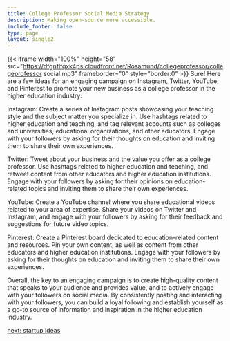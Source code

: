 ```yaml
---
title: College Professor Social Media Strategy
description: Making open-source more accessible.
include_footer: false
type: page
layout: single2
---
```


{{< iframe width="100%" height="58" src="https://dfgnflfqxk4ps.cloudfront.net/Rosamund/collegeprofessor/collegeprofessor social.mp3" frameborder="0" style="border:0" >}}
Sure! Here are a few ideas for an engaging campaign on Instagram, Twitter, YouTube, and Pinterest to promote your new business as a college professor in the higher education industry:

Instagram: Create a series of Instagram posts showcasing your teaching style and the subject matter you specialize in. Use hashtags related to higher education and teaching, and tag relevant accounts such as colleges and universities, educational organizations, and other educators. Engage with your followers by asking for their thoughts on education and inviting them to share their own experiences.

Twitter: Tweet about your business and the value you offer as a college professor. Use hashtags related to higher education and teaching, and retweet content from other educators and higher education institutions. Engage with your followers by asking for their opinions on education-related topics and inviting them to share their own experiences.

YouTube: Create a YouTube channel where you share educational videos related to your area of expertise. Share your videos on Twitter and Instagram, and engage with your followers by asking for their feedback and suggestions for future video topics.

Pinterest: Create a Pinterest board dedicated to education-related content and resources. Pin your own content, as well as content from other educators and higher education institutions. Engage with your followers by asking for their thoughts on education and inviting them to share their own experiences.

Overall, the key to an engaging campaign is to create high-quality content that speaks to your audience and provides value, and to actively engage with your followers on social media. By consistently posting and interacting with your followers, you can build a loyal following and establish yourself as a go-to source of information and inspiration in the higher education industry.


<a href="https://workdojos.com/collegeprofessor/startup">next: startup ideas</a>
